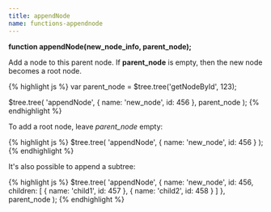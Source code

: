 ```yaml
---
title: appendNode
name: functions-appendnode
---
```


**function appendNode(new_node_info, parent_node);**

Add a node to this parent node. If **parent_node** is empty, then the new node becomes a root node.

{% highlight js %}
var parent_node = $tree.tree('getNodeById', 123);

$tree.tree(
    'appendNode',
    {
        name: 'new_node',
        id: 456
    },
    parent_node
);
{% endhighlight %}

To add a root node, leave *parent_node* empty:

{% highlight js %}
$tree.tree(
    'appendNode',
    {
        name: 'new_node',
        id: 456
    }
);
{% endhighlight %}

It's also possible to append a subtree:

{% highlight js %}
$tree.tree(
    'appendNode',
    {
        name: 'new_node',
        id: 456,
        children: [
            { name: 'child1', id: 457 },
            { name: 'child2', id: 458 }
        ]
    },
    parent_node
);
{% endhighlight %}
